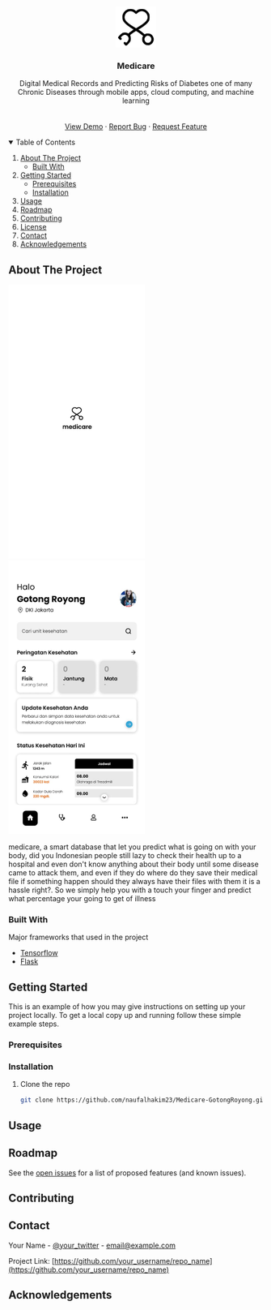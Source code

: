 <!-- PROJECT LOGO -->
<br />
<p align="center">
  <a href="https://github.com/naufalhakim23/Medicare-GotongRoyong">
    <img src="images/medicarelogo.png" alt="Logo" width="80" height="80">
  </a>

  <h3 align="center">Medicare</h3>

  <p align="center">
    Digital Medical Records and Predicting Risks of Diabetes one of many Chronic Diseases through mobile apps, cloud computing, and machine learning
    <br />
    <a href="https://github.com/naufalhakim23/Medicare-GotongRoyong">
    <br />
    <br />
    <a href="https://github.com/naufalhakim23/Medicare-GotongRoyong">View Demo</a>
    ·
    <a href="https://github.com/naufalhakim23/Medicare-GotongRoyong/issues">Report Bug</a>
    ·
    <a href="https://github.com/naufalhakim23/Medicare-GotongRoyong/issues">Request Feature</a>
  </p>
</p>



<!-- TABLE OF CONTENTS -->
<details open="open">
  <summary>Table of Contents</summary>
  <ol>
    <li>
      <a href="#about-the-project">About The Project</a>
      <ul>
        <li><a href="#built-with">Built With</a></li>
      </ul>
    </li>
    <li>
      <a href="#getting-started">Getting Started</a>
      <ul>
        <li><a href="#prerequisites">Prerequisites</a></li>
        <li><a href="#installation">Installation</a></li>
      </ul>
    </li>
    <li><a href="#usage">Usage</a></li>
    <li><a href="#roadmap">Roadmap</a></li>
    <li><a href="#contributing">Contributing</a></li>
    <li><a href="#license">License</a></li>
    <li><a href="#contact">Contact</a></li>
    <li><a href="#acknowledgements">Acknowledgements</a></li>
  </ol>
</details>



<!-- ABOUT THE PROJECT -->
## About The Project
<p float="left">
  <img src="https://github.com/naufalhakim23/Medicare-GotongRoyong/blob/main/images/main_screen.jpeg" width="270" height="540">
  <img src="https://github.com/naufalhakim23/Medicare-GotongRoyong/blob/main/images/homescreen.jpeg" width="270" height="540">
</p>

medicare, a smart database that let you predict what is going on with your body, did you Indonesian people still lazy to check their health up to a hospital and even don't know anything about their body until some disease came to attack them, and even if they do where do they save their medical file if something happen should they always have their files with them it is a hassle right?. So we simply help you with a touch your finger and predict what percentage your going to get of illness

### Built With
Major frameworks that used in the project
* [Tensorflow](https://www.tensorflow.org/)
* [Flask](https://flask.palletsprojects.com/en/2.0.x/)



<!-- GETTING STARTED -->
## Getting Started

This is an example of how you may give instructions on setting up your project locally.
To get a local copy up and running follow these simple example steps.

### Prerequisites



### Installation

1. Clone the repo
   ```sh
   git clone https://github.com/naufalhakim23/Medicare-GotongRoyong.git
   ```



<!-- USAGE EXAMPLES -->
## Usage



<!-- ROADMAP -->
## Roadmap

See the [open issues](https://github.com/naufalhakim23/Medicare-GotongRoyong/issues) for a list of proposed features (and known issues).



<!-- CONTRIBUTING -->
## Contributing


<!-- CONTACT -->
## Contact

Your Name - [@your_twitter](https://twitter.com/your_username) - email@example.com

Project Link: [https://github.com/your_username/repo_name](https://github.com/your_username/repo_name)



<!-- ACKNOWLEDGEMENTS -->
## Acknowledgements
